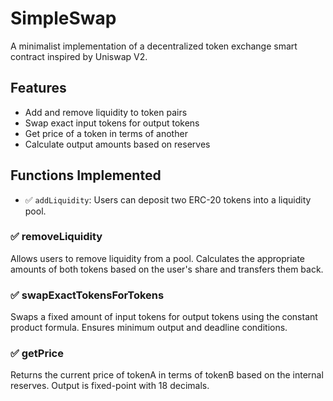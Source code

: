 # SimpleSwap

A minimalist implementation of a decentralized token exchange smart contract inspired by Uniswap V2.

## Features

- Add and remove liquidity to token pairs
- Swap exact input tokens for output tokens
- Get price of a token in terms of another
- Calculate output amounts based on reserves

## Functions Implemented

- ✅ `addLiquidity`: Users can deposit two ERC-20 tokens into a liquidity pool.
### ✅ removeLiquidity

Allows users to remove liquidity from a pool. Calculates the appropriate amounts of both tokens based on the user's share and transfers them back.

### ✅ swapExactTokensForTokens

Swaps a fixed amount of input tokens for output tokens using the constant product formula. Ensures minimum output and deadline conditions.

### ✅ getPrice

Returns the current price of tokenA in terms of tokenB based on the internal reserves. Output is fixed-point with 18 decimals.
